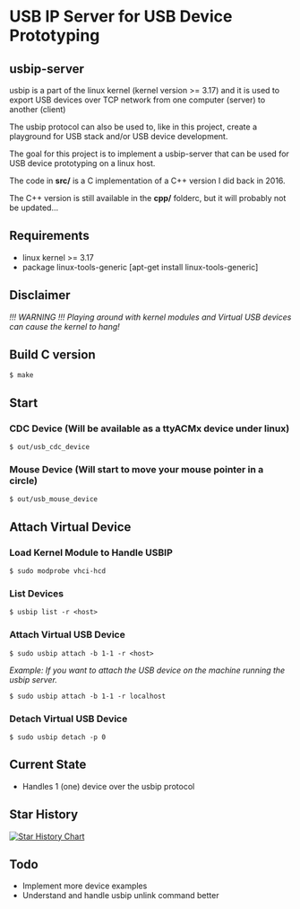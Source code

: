 # USB IP Server for USB Device Prototyping

## usbip-server

usbip is a part of the linux kernel (kernel version >= 3.17) and it is used to export
USB devices over TCP network from one computer (server) to another (client)

The usbip protocol can also be used to, like in this project, create a playground for
USB stack and/or USB device development.

The goal for this project is to implement a usbip-server that can be used for USB
device prototyping on a linux host.

The code in **src/** is a C implementation of a C++ version I did back in 2016.

The C++ version is still available in the **cpp/** folderc, but it will probably not be updated...

## Requirements

- linux kernel >= 3.17
- package linux-tools-generic [apt-get install linux-tools-generic]

## Disclaimer

*!!! WARNING !!! Playing around with kernel modules and Virtual USB devices can cause the kernel to hang!*

## Build C version

```
$ make
```

## Start

### CDC Device (Will be available as a ttyACMx device under linux)

```
$ out/usb_cdc_device
```

### Mouse Device (Will start to move your mouse pointer in a circle)

```
$ out/usb_mouse_device
```

## Attach Virtual Device

### Load Kernel Module to Handle USBIP

```
$ sudo modprobe vhci-hcd
```

### List Devices

```
$ usbip list -r <host>
```

### Attach Virtual USB Device

```
$ sudo usbip attach -b 1-1 -r <host>
```

*Example: If you want to attach the USB device on the machine running the usbip server.*

```
$ sudo usbip attach -b 1-1 -r localhost
```


### Detach Virtual USB Device

```
$ sudo usbip detach -p 0
```

## Current State

- Handles 1 (one) device over the usbip protocol

## Star History

[![Star History Chart](https://api.star-history.com/svg?repos=freand76/usbip-server&type=Date)](https://star-history.com/#freand76/usbip-server&Date)

## Todo

- Implement more device examples
- Understand and handle usbip unlink command better

